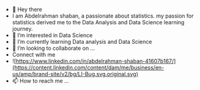 - 👋 Hey there
- I am Abdelrahman shaban, a passionate about statistics. my passion for statistics derived me to the Data Analysis  and Data Science learning journey. 
- 👀 I’m interested in Data Science
- 🌱 I’m currently learning Data analysis and Data Science
- 💞️ I’m looking to collaborate on ...
- Connect with me
- ![https://www.linkedin.com/in/abdelrahman-shaban-41607b167/](https://content.linkedin.com/content/dam/me/business/en-us/amp/brand-site/v2/bg/LI-Bug.svg.original.svg)
- 📫 How to reach me ...

<!---
Abdelrahman7000/Abdelrahman7000 is a ✨ special ✨ repository because its `README.md` (this file) appears on your GitHub profile.
You can click the Preview link to take a look at your changes.
--->
